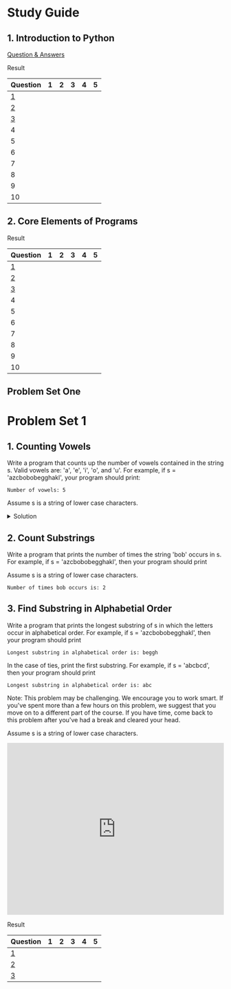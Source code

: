 # Study Guide

## 1. Introduction to Python

[Question & Answers](https://github.com/dylan-wu/MITx-6.00.1x-Introduction-to-Computer-Science-and-Programming-Using-Python/issues/2)

Result

| Question | 1 | 2 | 3 | 4 | 5 |
|----------|---|---|---|---|---|
| [1](https://github.com/dylan-wu/MITx-6.00.1x-Introduction-to-Computer-Science-and-Programming-Using-Python/issues/2#issue-416283443)    | | | | | |
| [2](https://github.com/dylan-wu/MITx-6.00.1x-Introduction-to-Computer-Science-and-Programming-Using-Python/issues/2#issuecomment-468816786) | | | | | |
| [3](https://github.com/dylan-wu/MITx-6.00.1x-Introduction-to-Computer-Science-and-Programming-Using-Python/issues/2#issuecomment-468816820) | | | | | |
| 4 | | | | | |
| 5 | | | | |
| 6| | | | | |
| 7| | | | | |
| 8| | | | | |
| 9| | | | | |
| 10| | | | | |

## 2. Core Elements of Programs

Result

| Question | 1 | 2 | 3 | 4 | 5 |
|----------|---|---|---|---|---|
| [1](https://github.com/dylan-wu/MITx-6.00.1x-Introduction-to-Computer-Science-and-Programming-Using-Python/issues/2#issue-416283443)    | | | | | |
| [2](https://github.com/dylan-wu/MITx-6.00.1x-Introduction-to-Computer-Science-and-Programming-Using-Python/issues/2#issuecomment-468816786) | | | | | |
| [3](https://github.com/dylan-wu/MITx-6.00.1x-Introduction-to-Computer-Science-and-Programming-Using-Python/issues/2#issuecomment-468816820) | | | | | |
| 4 | | | | | |
| 5 | | | | |
| 6| | | | | |
| 7| | | | | |
| 8| | | | | |
| 9| | | | | |
| 10| | | | | |

## Problem Set One

# Problem Set 1

## 1. Counting Vowels

Write a program that counts up the number of vowels contained in the string s. Valid vowels are: 'a', 'e', 'i', 'o', and 'u'. For example, if s = 'azcbobobegghakl', your program should print: 

```
Number of vowels: 5
```

Assume s is a string of lower case characters.

<details><summary>Solution</summary>
<iframe height="400px" width="100%" src="https://repl.it/@EdgeKaos/ColossalHonoredArray?lite=true" scrolling="no" frameborder="no" allowtransparency="true" allowfullscreen="true" sandbox="allow-forms allow-pointer-lock allow-popups allow-same-origin allow-scripts allow-modals"></iframe>
</details>

## 2. Count Substrings

Write a program that prints the number of times the string 'bob' occurs in s. For example, if s = 'azcbobobegghakl', then your program should print

Assume s is a string of lower case characters.

```
Number of times bob occurs is: 2
```

## 3. Find Substring in Alphabetial Order

Write a program that prints the longest substring of s in which the letters occur in alphabetical order. For example, if s = 'azcbobobegghakl', then your program should print

```
Longest substring in alphabetical order is: beggh
```

In the case of ties, print the first substring. For example, if s = 'abcbcd', then your program should print

```
Longest substring in alphabetical order is: abc
```

Note: This problem may be challenging. We encourage you to work smart. If you've spent more than a few hours on this problem, we suggest that you move on to a different part of the course. If you have time, come back to this problem after you've had a break and cleared your head.

Assume s is a string of lower case characters.

<iframe height="400px" width="100%" src="https://repl.it/@EdgeKaos/Program-5?lite=true" scrolling="no" frameborder="no" allowtransparency="true" allowfullscreen="true" sandbox="allow-forms allow-pointer-lock allow-popups allow-same-origin allow-scripts allow-modals"></iframe>


Result

| Question | 1 | 2 | 3 | 4 | 5 |
|----------|---|---|---|---|---|
| [1](https://github.com/dylan-wu/MITx-6.00.1x-Introduction-to-Computer-Science-and-Programming-Using-Python/issues/2#issue-416283443)    | | | | | |
| [2](https://github.com/dylan-wu/MITx-6.00.1x-Introduction-to-Computer-Science-and-Programming-Using-Python/issues/2#issuecomment-468816786) | | | | | |
| [3](https://github.com/dylan-wu/MITx-6.00.1x-Introduction-to-Computer-Science-and-Programming-Using-Python/issues/2#issuecomment-468816820) | | | | | |
